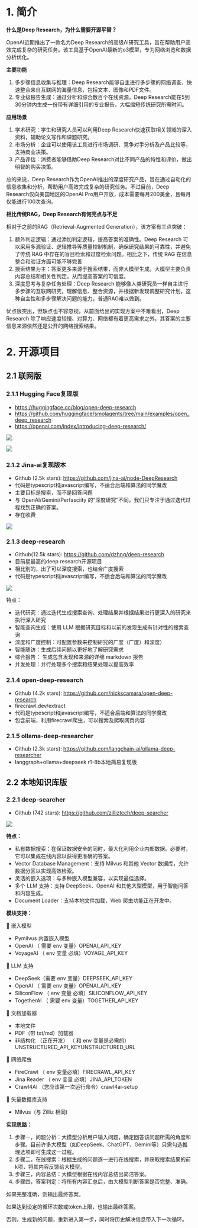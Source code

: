 # 1. 简介

**什么是Deep Research，为什么需要开源平替？**

OpenAI近期推出了一款名为Deep Research的高级AI研究工具，旨在帮助用户高效完成复杂的研究任务。该工具基于OpenAI最新的o3模型，专为网络浏览和数据分析优化。

**主要功能**

1. 多步骤信息收集与推理：Deep Research能够自主进行多步骤的网络调查，快速整合来自互联网的海量信息，包括文本、图像和PDF文件。
2. 专业级报告生成：通过分析和综合数百个在线资源，Deep Research能在5到30分钟内生成一份带有详细引用的专业报告，大幅缩短传统研究所需时间。

**应用场景**
1. 学术研究：学生和研究人员可以利用Deep Research快速获取相关领域的深入资料，辅助论文写作和课题研究。
2. 市场分析：企业可以使用该工具进行市场调研、竞争对手分析及产品比较等，支持商业决策。
3. 产品评估：消费者能够借助Deep Research对比不同产品的特性和评价，做出明智的购买决策。

总的来说，Deep Research作为OpenAI推出的深度研究产品，旨在通过自动化的信息收集和分析，帮助用户高效完成复杂的研究任务。不过目前，Deep Research仅向美国地区的OpenAI Pro用户开放，成本需要每月200美金，且每月仅能进行100次查询。

**相比传统RAG，Deep Research有何亮点与不足**

相对于之前的RAG（Retrieval-Augmented Generation），该方案有三点突破：

1. 额外判定逻辑：通过添加判定逻辑，提高答案的准确性。Deep Research 可以采用多源验证、逻辑推导等质量控制机制，确保研究结果的可靠性，并避免了传统 RAG 中存在的盲目检索和过度检索问题。相比之下，传统 RAG 在信息整合和验证方面可能不够完善
2. 搜索结果为主：答案更多来源于搜索结果，而非大模型生成。大模型主要负责内容总结和相关性判定，从而提高答案的可信度。
3. 深度思考与复杂任务处理：Deep Research 能够像人类研究员一样自主进行多步骤的互联网研究，理解信息、整合资源，并根据新发现调整研究计划，这种自主性和多步骤解决问题的能力，普通RAG难以做到。

优点很突出，但缺点也不容忽视，从前面给出的实现方案中不难看出，Deep Research 除了响应速度较慢、对算力、网络都有着更高需求之外，其答案的主要信息来源依然还是公开的网络搜索结果。

# 2. 开源项目
## 2.1 联网版
### 2.1.1 Hugging Face复现版

- https://huggingface.co/blog/open-deep-research
- https://github.com/huggingface/smolagents/tree/main/examples/open_deep_research
- https://openai.com/index/introducing-deep-research/

![](.01_开源项目_images/hf_deep_research1.png)

![](.01_开源项目_images/hf_deep_research2.png)

### 2.1.2 Jina-ai复现版本

- Github (2.5k stars): https://github.com/jina-ai/node-DeepResearch
- 代码是typescript和javascript编写，不适合后端和算法的同学魔改
- 主要目标是搜索，而不是回答问题
- 与 OpenAI/Gemini/Perfasciity 的“深度研究”不同，我们只专注于通过迭代过程找到正确的答案。
- 存在收费

![](.01_开源项目_images/流程.png)

### 2.1.3 deep-research
- Github(12.5k stars): https://github.com/dzhng/deep-research
- 目前星最高的deep research开源项目
- 相比别的，出了可以深度搜索，也结合广度搜索
- 代码是typescript和javascript编写，不适合后端和算法的同学魔改

![](.01_开源项目_images/deep_research代码流程.png)

特点：
- 迭代研究：通过迭代生成搜索查询、处理结果并根据结果进行更深入的研究来执行深入研究
- 智能查询生成：使用 LLM 根据研究目标和以前的发现生成有针对性的搜索查询
- 深度和广度控制：可配置参数来控制研究的广度（广度）和深度）
- 智能随访：生成后续问题以更好地了解研究需求
- 综合报告： 生成包含发现和来源的详细 markdown 报告
- 并发处理：并行处理多个搜索和结果处理以提高效率

### 2.1.4 open-deep-research

- Github (4.2k stars): https://github.com/nickscamara/open-deep-research
- firecrawl.dev/extract
- 代码是typescript和javascript编写，不适合后端和算法的同学魔改
- 包含前端，利用firecrawl爬虫，可以搜索及爬取网页内容

### 2.1.5 ollama-deep-researcher

- Github (2.3k stars): https://github.com/langchain-ai/ollama-deep-researcher
- langgraph+ollama+deepseek r1-8b本地简易复现版

## 2.2 本地知识库版

### 2.2.1 deep-searcher

- Github (742 stars): https://github.com/zilliztech/deep-searcher

![](.01_开源项目_images/流程.png)

**特点：**
- 私有数据搜索：在保证数据安全的同时，最大化利用企业内部数据。必要时，它可以集成在线内容以获得更准确的答案。
- Vector Database Management：支持 Milvus 和其他 Vector 数据库，允许数据分区以实现高效检索。
- 灵活的嵌入选项：与多种嵌入模型兼容，以实现最佳选择。
- 多个 LLM 支持：支持 DeepSeek、OpenAI 和其他大型模型，用于智能问答和内容生成。
- Document Loader：支持本地文件加载，Web 爬虫功能正在开发中。

**模块支持：**   

🔹 嵌入模型  
   - Pymilvus 内置嵌入模型
   - OpenAI （ 需要 env 变量）OPENAI_API_KEY
   - VoyageAI （ env 变量 必填）VOYAGE_API_KEY  

🔹 LLM 支持  
   - DeepSeek（需要 env 变量）DEEPSEEK_API_KEY
   - OpenAI （ 需要 env 变量）OPENAI_API_KEY
   - SiliconFlow （ env 变量 必填）SILICONFLOW_API_KEY
   - TogetherAI （ 需要 env 变量）TOGETHER_API_KEY

🔹 文档加载器  
   - 本地文件
   - PDF（带 txt/md）加载器
   - 非结构化 （正在开发） （ 和 env 变量是必需的）UNSTRUCTURED_API_KEYUNSTRUCTURED_URL

🔹 网络爬虫  
   - FireCrawl （ env 变量必填）FIRECRAWL_API_KEY
   - Jina Reader （ env 变量 必填）JINA_API_TOKEN
   - Crawl4AI （您应该第一次运行命令）crawl4ai-setup

🔹 矢量数据库支持  
   - Milvus（与 Zilliz 相同)

**实现思路：**  
1. 步骤一，问题分析：大模型分析用户输入问题，确定回答该问题所需的角度和步骤。目前许多大模型（如DeepSeek、ChatGPT、Gemini等）只需勾选推理选项即可生成这一过程。
2. 步骤二，在线搜索：根据生成的问题逐一进行在线搜索，并获取搜索结果的前k项，将其内容反馈给大模型。
3. 步骤三，内容总结：大模型根据在线内容总结出简洁答案。
4. 步骤四，答案判定：将所有内容汇总后，由大模型判断答案是否完整、准确。

如果完整准确，则输出最终答案。

如果达到设定的循环次数或token上限，也输出最终答案。

否则，生成新的问题，重新进入第一步，同时将历史解决信息带入下一次循环。